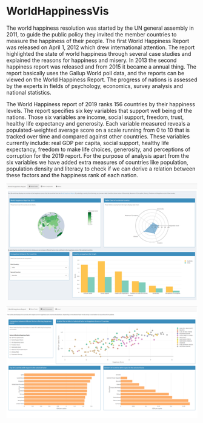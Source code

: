 # WorldHappinessVis
The world happiness resolution was started by the UN general assembly in 2011, to guide the public policy they invited the member countries to measure the happiness of their people. The first World Happiness Report was released on April 1, 2012 which drew international attention. The report highlighted the state of world happiness through several case studies and explained the reasons for happiness and misery. In 2013 the second happiness report was released and from 2015 it became a annual thing. The report basically uses the Gallup World poll data, and the reports can be viewed on the World Happiness Report. The progress of nations is assessed by the experts in fields of psychology, economics, survey analysis and national statistics.

The World Happiness report of 2019 ranks 156 countries by their happiness levels. The report specifies six key variables that support well being of the nations. Those six variables are income, social support, freedom, trust, healthy life expectancy and generosity. Each variable measured reveals a populated-weighted average score on a scale running from 0 to 10 that is tracked over time and compared against other countries. These variables currently include: real GDP per capita, social support, healthy life expectancy, freedom to make life choices, generosity, and perceptions of corruption for the 2019 report. For the purpose of analysis apart from the six variables we have added extra measures of countries like population, population density and literacy to check if we can derive a relation between these factors and the happiness rank of each nation.


![Rank Finder](VIS1.PNG)

![Rank Comparator](VIS2.PNG)
